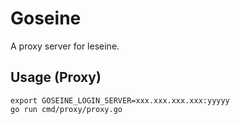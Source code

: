 # Goseine
A proxy server for leseine.

## Usage (Proxy)

```
export GOSEINE_LOGIN_SERVER=xxx.xxx.xxx.xxx:yyyyy
go run cmd/proxy/proxy.go
```

